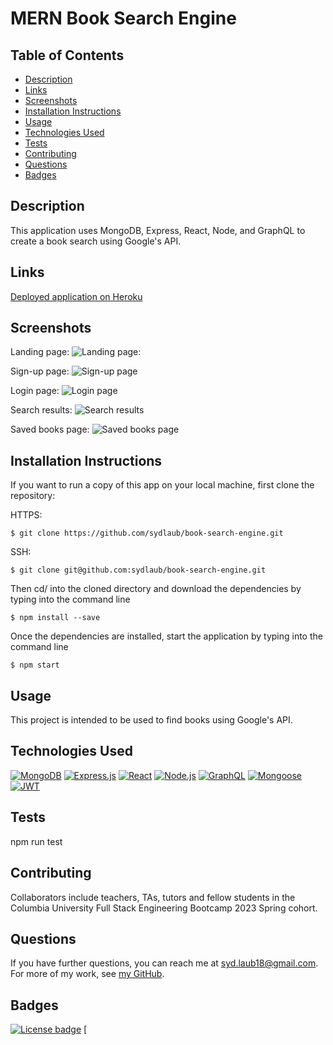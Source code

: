 # MERN Book Search Engine

## Table of Contents

* [Description](#description)
* [Links](#links)
* [Screenshots](#screenshots)
* [Installation Instructions](#installation-instructions)
* [Usage](#usage)
* [Technologies Used](#technologies-used)
* [Tests](#tests)
* [Contributing](#contributing)
* [Questions](#questions)
* [Badges](#badges)

## Description

This application uses MongoDB, Express, React, Node, and GraphQL to create a book search using Google's API.

## Links

[Deployed application on Heroku]()

## Screenshots

Landing page:
![Landing page:]()

Sign-up page:
![Sign-up page]()

Login page:
![Login page]()

Search results:
![Search results]()

Saved books page:
![Saved books page]()

## Installation Instructions

If you want to run a copy of this app on your local machine, first clone the repository:

HTTPS:
```
$ git clone https://github.com/sydlaub/book-search-engine.git
```

SSH:
```
$ git clone git@github.com:sydlaub/book-search-engine.git

```

Then cd/ into the cloned directory and download the dependencies by typing into the command line
```
$ npm install --save
```

Once the dependencies are installed, start the application by typing into the command line
```
$ npm start
```

## Usage

This project is intended to be used to find books using Google's API.

## Technologies Used

[![MongoDB](https://img.shields.io/badge/built%20with-MongoDB-4db33d)](https://www.mongodb.com/) [![Express.js](https://img.shields.io/badge/built%20with-Express.js-303030)](https://expressjs.com/) [![React](https://img.shields.io/badge/built%20with-React-61dbfb)](https://reactjs.org/) [![Node.js](https://img.shields.io/badge/built%20with-Node.js-3c873a)](https://nodejs.org/en/) [![GraphQL](https://img.shields.io/badge/built%20with-GraphQL-c00095)](https://graphql.org/) [![Mongoose](https://img.shields.io/badge/built%20with-Mongoose-880000)](https://mongoosejs.com/) [![JWT](https://img.shields.io/badge/built%20with-JWT-d63aff)](https://jwt.io/)

## Tests

npm run test

## Contributing

Collaborators include teachers, TAs, tutors and fellow students in the Columbia University Full Stack Engineering Bootcamp 2023 Spring cohort.

## Questions

If you have further questions, you can reach me at syd.laub18@gmail.com. For more of my work, see [my GitHub](https://github.com/sydlaub).

## Badges

[![License badge](https://img.shields.io/badge/license-MIT-343a40)](./LICENSE) [